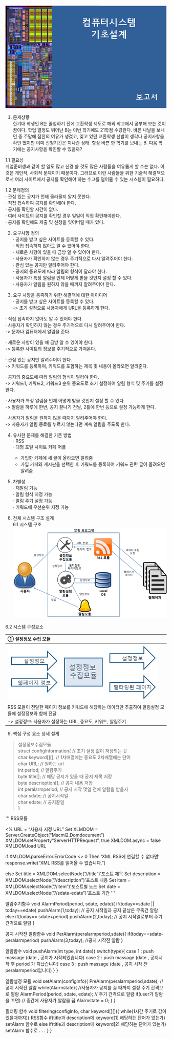 ![](https://github.com/hswoo911/test/raw/master/cover.png)

1. 문제상황  
  한기대 학생인 B는 졸업하기 전에 교환학생 제도로 해외 학교에서 공부해 보는 것이 꿈이다.  학업 열정도 뛰어난 B는 이번 학기에도 21학점 수강한다. 바쁜 나날을 보내던 중 주말에 잠깐의 여유가 생겼고, 잊고 있던 교환학생 선발이 생각나 공지사항을 확인 했지만 이미 신청기간은 지나간 상태.  항상 바쁜 한 학기를 보내는 B. 다음 학기에는 공지사항을 확인할 수 있을까?  
  
  1.1 필요성  
  취업준비생과 같이 할 일도 많고 신경 쓸 것도 많은 사람들을 여유롭게 할 수는 없다. 이것은 개인적, 사회적 문제이기 때문이다. 그러므로 이런 사람들을 위한 기술적 해결책으로서  여러 사이트에서 공지를 확인해야 하는 수고를 덜어줄 수 있는 시스템이 필요하다.  
  
  1.2 문제정의  
  · 관심 있는 공지가 언제 올라올지 알지 못한다.  
  · 직접 접속하여 공지를 확인해야 한다.  
  · 공지를 확인할 시간이 없다.  
  · 여러 사이트의 공지를 확인할 경우 일일이 직접 확인해야한다.  
  · 공지를 확인해도 제출 및 신청을 잊어버릴 때가 있다.  
  
2. 요구사항 정의  
  · 공지를 받고 싶은 사이트를 등록할 수 있다.  
  · 직접 접속하지 않아도 알 수 있어야 한다.  
  · 새로운 사항이 있을 때 금방 알 수 있어야 한다.  
  · 사용자가 확인하지 않는 경우 주기적으로 다시 알려주어야 한다.  
  · 관심 있는 공지만 알려주어야 한다.  
  · 공지의 중요도에 따라 알림의 형식이 달라야 한다.  
  · 사용자가 특정 알림을 언제 어떻게 받을 것인지 설정 할 수 있다.  
  · 사용자가 알림을 원하지 않을 때까지 알려주어야 한다.   
  
3. 요구 사항을 충족하기 위한 해결책에 대한 아이디어   
  · 공지를 받고 싶은 사이트를 등록할 수 있다.  
   -> 초기 설정으로 사용자에게 URL을 등록하게 한다.  
  
  · 직접 접속하지 않아도 알 수 있어야 한다.  
  · 사용자가 확인하지 않는 경우 주기적으로 다시 알려주어야 한다.  
   -> 문자나 컴퓨터에서 알림을 준다.  
  
  · 새로운 사항이 있을 때 금방 알 수 있어야 한다.  
   -> 등록한 사이트의 정보를 주기적으로 가져온다.  
  
  · 관심 있는 공지만 알려주어야 한다.  
   -> 키워드를 등록하여, 키워드를 포함하는 제목 및 내용이 올라오면 알려준다.  
  
  · 공지의 중요도에 따라 알림의 형식이 달라야 한다.  
   -> 키워드1, 키워드2, 키워드3 순위 중요도로 초기 설정하여 알림 형식 및 주기를 설정한다.  
  
  · 사용자가 특정 알림을 언제 어떻게 받을 것인지 설정 할 수 있다.  
   -> 알람을 하루에 한번, 공지 끝나기 전날, 2틀에 한번 등으로 설정 가능하게 한다.  
  
  · 사용자가 알림을 원하지 않을 때까지 알려주어야 한다.  
   -> 사용자가 알림 종료를 누르지 않는다면 계속 알림을 주도록 한다.  
  
4. 유사한 문제를 해결한 기존 방법  
  · RSS  
  · 대형 포털 사이트 카페 어플
   - 가입한 카페에 새 글이 올라오면 알려줌  
   - 가입 카페와 게시판을 선택한 후 키워드를 등록하여 키워드 관련 글이 올려오면 알려줌  
  
5. 차별성  
  · 재알림 기능  
  · 알림 형식 지정 가능  
  · 알림 주기 설정 가능  
  · 키워드에 우선순위 지정 가능  
  
6. 전체 시스템 구조 설계  
  6.1 시스템 구조  
![](https://github.com/hswoo911/test/raw/master/SystemDesign.png)  
  
  6.2 시스템 구성요소  
  
① 설정정보 수집 모듈 |
:--- |
![](https://github.com/hswoo911/test/raw/master/configInfo_collector.png) |
RSS 모듈이 전달한 페이지 정보를 키워드에 해당하는 데이터만 추출하여 알림설정 모듈에 설정정보와 함께 전달. |
-> 설정정보: 사용자가 설정하는 URL, 중요도, 키워드, 알림주기 |

9. 핵심 구성 요소 상세 설계


> 설정정보수집모듈   
> struct configInformation{ // 초기 설정 값이 저장되는 곳   
>	char keyword[][]; // 1차배열에는 중요도 2차배열에는 단어  
>	char URL; // 원하는 url  
>	int period; // 알람주기  
>	byte title[]; // 해당 공지가 있을 때 공지 제목 저장  
>	byte descrioption[]; // 공지 내용 저장  
>	int peralarmperiod; // 공지 시작 몇일 전에 알람을 받을지  
>	char sdate; // 공지시작일  
>	char edate; // 공지끝일  
>}  


'''
RSS모듈
<body>
<%
URL = “사용자 지정 URL”
Set XLMDOM = Server.CreateObject(“Mscml2.Domdocument”)
XMLDOM.setProperty“ServerHTTPRequest”, true 
XMLDOM.async = false
XMLDOM.load URL

if XMLDOM.parseError.ErrorCode <> 0 Then ‘XML RSS에 연결할 수 없다면’
response.write(“XML RSS를 읽어올 수 없습니다.”)

else
Set title = XMLDOM.selectNode(“//title”)’포스트 제목
Set description = XMLDOM.selectNode(“//description”)’포스트 내용
Set item = XMLDOM.selectNode(“//item”)’포스트별 노드
Set date = XMLDOM.selectNode(“//sdate-edate”)’포스트 기간
'''


알람주기함수
void AlarmPeriod(period, sdate, edate){
	if(today==sdate || today==edate)  pushAlarm(1,today); // 공지 시작일과 공지 끝날은 무족건 알람
	else if(today== sdate+period) pushAlarm(2,today); // 공지 시작일로부터 주기 간격으로 알람
}



공지 시작전 알람함수
void PerAlarm(peralarmperiod,sdate){
	if(today==sdate-peralarmperiod) pushAlarm(3,today); //공지 시작전 알람
}



알람함수
void pushAlarm(int type, int date){ 
	switch(type){
		case 1 : push massage (date , 공지가 시작되었습니다)
		case 2 : push massage (date , 공지시작 후 period 가 지났습니다)
		case 3 : push massage (date , 공지 시작 전 peralarmperiod입니다)
	}
}



알람설정 모듈
void setAlarm(configInfo){
	PreAlarm(peralarmperiod,sdate); //공지 시작전 알람
	while(Alarmstate){ //사용자가 공지를 끌 때까지 설정 주기 간격으로 알람
		AlarmPeriod(period, sdate, edate); // 주기 간격으로 알람
		if(user가 알람을 끄면) // 중간에 사용자가 알람을 끔
			Alarmstate = 0;
	}
}



필터링 함수
void filtering(configInfo, char keyword[][]){
	while(1시간 주기로 값이 있을때까지){
		RSS함수
		if(title과 description에 keyword[1] 해당하는 단어가 있는가)
			setAlarm 함수로
		else if(title과 description에 keyword[2] 해당하는 단어가 있는가)
			setAlarm 함수로
			.
			.
			.
	}
}



